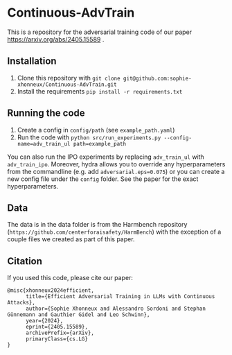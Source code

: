 # Continuous-AdvTrain

This is a repository for the adversarial training code of our paper https://arxiv.org/abs/2405.15589 .

## Installation

1. Clone this repository with `git clone git@github.com:sophie-xhonneux/Continuous-AdvTrain.git`
2. Install the requirements `pip install -r requirements.txt`

## Running the code

1. Create a config in `config/path` (see `example_path.yaml`)
2. Run the code with `python src/run_experiments.py --config-name=adv_train_ul path=example_path`

You can also run the IPO experiments by replacing `adv_train_ul` with `adv_train_ipo`. Moreover, hydra allows you to override any hyperparameters from the commandline (e.g. add `adversarial.eps=0.075`) or you can create a new config file under the `config` folder. See the paper for the exact hyperparameters.

## Data

The data is in the data folder is from the Harmbench repository (`https://github.com/centerforaisafety/HarmBench`) with the exception of a couple files we created as part of this paper.

## Citation

If you used this code, please cite our paper:

```
@misc{xhonneux2024efficient,
      title={Efficient Adversarial Training in LLMs with Continuous Attacks}, 
      author={Sophie Xhonneux and Alessandro Sordoni and Stephan Günnemann and Gauthier Gidel and Leo Schwinn},
      year={2024},
      eprint={2405.15589},
      archivePrefix={arXiv},
      primaryClass={cs.LG}
}
```